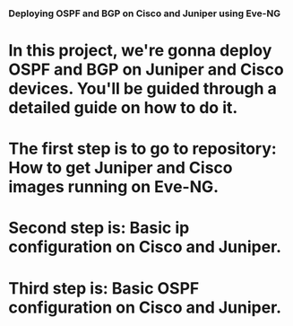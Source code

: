 ### Deploying OSPF and BGP on Cisco and Juniper using Eve-NG

# In this project, we're gonna deploy OSPF and BGP on Juniper and Cisco devices. You'll be guided through a detailed guide on how to do it.
# The first step is to go to repository: How to get Juniper and Cisco images running on Eve-NG.
# Second step is: Basic ip configuration on Cisco and Juniper.
# Third step is: Basic OSPF configuration on Cisco and Juniper.
